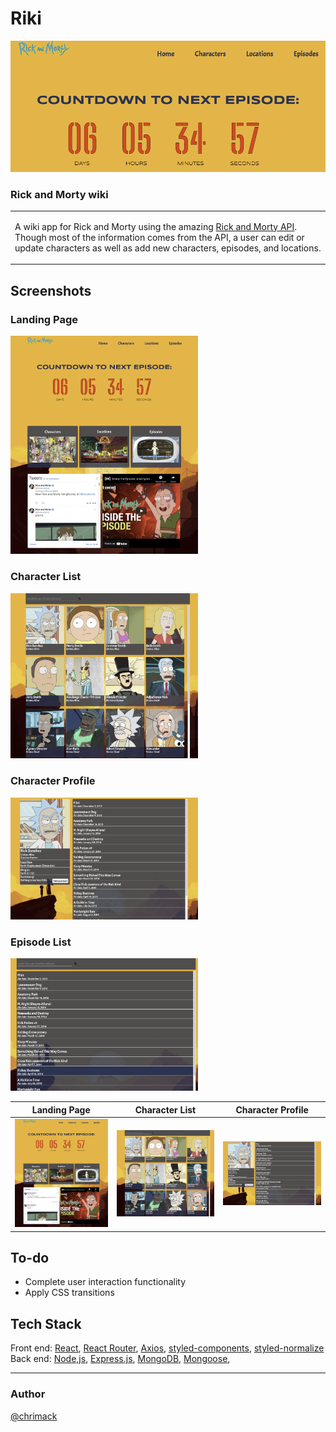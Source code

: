 # Riki
![Riki](https://github.com/chrimack/RickAndMorty/blob/media/pics/screenshots/countdown.png?raw=true)
### Rick and Morty wiki
<table>
<tr>
<td>

  A wiki app for Rick and Morty using the amazing [Rick and Morty API](https://rickandmortyapi.com/). Though most of the information comes from the API, a user can edit or update characters as well as add new characters, episodes, and locations.
</td>
</tr>
</table>


## Screenshots
### Landing Page
<img src="https://raw.githubusercontent.com/chrimack/RickAndMorty/media/pics/screenshots/home.png" width="300px" />

### Character List
<img src="https://raw.githubusercontent.com/chrimack/RickAndMorty/media/pics/screenshots/characters.png" width="300px" />

### Character Profile
<img src="https://raw.githubusercontent.com/chrimack/RickAndMorty/media/pics/screenshots/profile.png" width="300px" />

### Episode List
<img src="https://raw.githubusercontent.com/chrimack/RickAndMorty/media/pics/screenshots/episodes.png" width="300px" />

| **Landing Page** | **Character List** | **Character Profile** |
:----: | :----: | :----:
<img src="https://raw.githubusercontent.com/chrimack/RickAndMorty/media/pics/screenshots/home.png" width="300px" /> | <img src="https://raw.githubusercontent.com/chrimack/RickAndMorty/media/pics/screenshots/characters.png" width="300px" /> | <img src="https://raw.githubusercontent.com/chrimack/RickAndMorty/media/pics/screenshots/profile.png" width="300px" />

## To-do
- Complete user interaction functionality
- Apply CSS transitions

## Tech Stack

Front end: [React](https://reactjs.org/), [React Router](https://reactrouter.com/), [Axios](https://axios-http.com/), [styled-components](https://styled-components.com/), [styled-normalize](https://www.npmjs.com/package/styled-normalize)
<br>
Back end: [Node,js](https://nodejs.org/en/), [Express.js](https://expressjs.com/), [MongoDB](https://www.mongodb.com/), [Mongoose](https://mongoosejs.com/),

<hr>

### Author
[@chrimack](github.com/chrimack)
